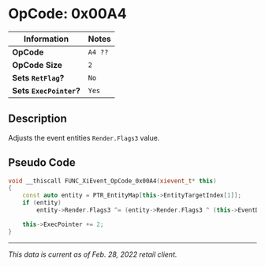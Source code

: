# OpCode: 0x00A4

| Information               | Notes |
|---                        |---    |
| **OpCode**                | `A4 ??` |
| **OpCode Size**           | `2`   |
| **Sets `RetFlag`?**       | `No`  |
| **Sets `ExecPointer`?**   | `Yes` |

## Description

Adjusts the event entities `Render.Flags3` value.

## Pseudo Code

```cpp
void __thiscall FUNC_XiEvent_OpCode_0x00A4(xievent_t* this)
{
    const auto entity = PTR_EntityMap[this->EntityTargetIndex[1]];
    if (entity)
        entity->Render.Flags3 ^= (entity->Render.Flags3 ^ (this->EventData[this->ExecPointer + 1] << 26)) & 0x4000000;

    this->ExecPointer += 2;
}
```

---

_This data is current as of Feb. 28, 2022 retail client._